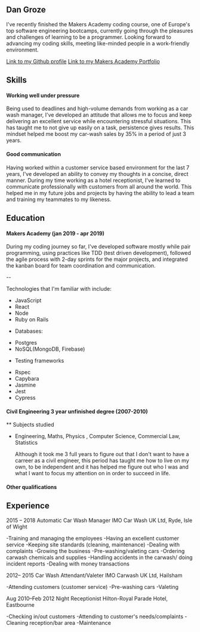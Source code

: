 ## Dan Groze    

  I've recently finished the Makers Academy coding course, one of Europe's top software engineering bootcamps, currently going through the pleasures and challenges of learning to be a programmer.
  Looking forward to advancing my coding skills, meeting like-minded people in a work-friendly environment.

[Link to my Github profile](https://github.com/dangroze)
[Link to my Makers Academy Portfolio](https://github.com/dangroze/portfolio)

## Skills

#### Working well under pressure

  Being used to deadlines and high-volume demands from working as a car wash manager, I've developed an attitude
that allows me to focus and keep delivering an excellent service while encountering stressful situations. This 
has taught me to not give up easily on a task, persistence gives results.
  This mindset helped me boost my car-wash sales by 35% in a period of just 3 years.

#### Good communication

  Having worked within a customer service based environment for the last 7 years, I've developed an ability to
convey my thoughts in a concise, direct manner. During my time working as a hotel receptionist, I've learned to 
communicate professionally with customers from all around the world. This helped me in my future jobs and projects
by having the ability to lead a team and training my teammates to my likeness.
  
## Education

#### Makers Academy (jan 2019 - apr 2019)

During my coding journey so far, I've developed software mostly while pair programming, using practices like TDD (test driven development), followed the agile process with 2-day sprints for the major projects, and integrated the kanban board for team coordination and communication.

--

Technologies that I'm familiar with include: 

- JavaScript
- React 
- Node
- Ruby on Rails

* Databases: 
- Postgres
- NoSQL(MongoDB, Firebase)

* Testing frameworks
- Rspec
- Capybara
- Jasmine
- Jest
- Cypress 

#### Civil Engineering 3 year unfinished degree (2007-2010)

** Subjects studied
- Engineering, Maths, Physics , Computer Science, Commercial Law, Statistics
 
  Although it took me 3 full years to figure out that I don't want to have a carreer as a civil engineer, this period
has taught me how to live on my own, to be independent and it has helped me figure out who I was and what I want to 
focus my attention on in order to succeed in life.

#### Other qualifications

## Experience

2015 – 2018 Automatic Car Wash Manager
IMO Car Wash UK Ltd, Ryde, Isle of Wight

-Training and managing the employees
-Having an excellent customer service
-Keeping site standards (cleaning, maintenance)
-Dealing with complaints
-Growing the business
-Pre-washing/valeting cars
-Ordering carwash chemicals and supplies
-Handling accidents in the carwash/ doing incident reports
-Dealing with money transactions

2012– 2015 Car Wash Attendant/Valeter
IMO Carwash UK Ltd, Hailsham

-Attending customers (customer service)
-Pre-washing cars
-Valeting

Aug 2010–Feb 2012 Night Receptionist
Hilton-Royal Parade Hotel, Eastbourne

-Checking in/out customers
-Attending to customer's needs/complaints
-Cleaning reception/bar area
-Maintenance
